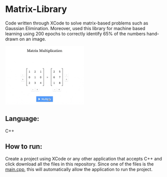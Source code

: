 # Matrix-Library
Code written through XCode to solve matrix-based problems such as Gaussian Elimination. Moreover, used this library for machine based learning using 200 epochs to correctly identify 65% of the numbers hand-drawn on an image.

<img src="matrix.gif" width="50%" />


## Language:
C++ 

## How to run:
Create a project using XCode or any other application that accepts C++ and click download all the files in this repository. Since one of the files is the [main.cpp](main.cpp), this will automatically allow the application to run the project.
